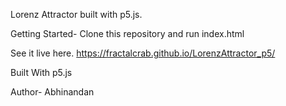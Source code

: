 Lorenz Attractor built with p5.js.

Getting Started-
Clone this repository and run index.html

See it live here.
https://fractalcrab.github.io/LorenzAttractor_p5/

Built With
p5.js


Author-
Abhinandan
